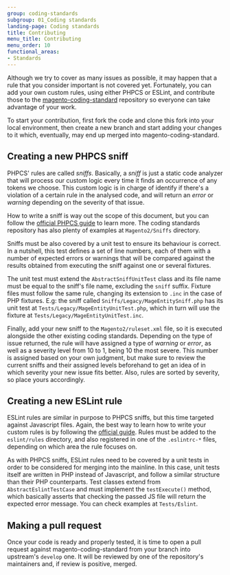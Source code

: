 ```yaml
---
group: coding-standards
subgroup: 01_Coding standards
landing-page: Coding standards
title: Contributing
menu_title: Contributing
menu_order: 10
functional_areas:
- Standards
---
```


Although we try to cover as many issues as possible, it may happen that a rule that you consider important is not covered yet.
Fortunately, you can add your own custom rules, using either PHPCS or ESLint, 
and contribute those to the [magento-coding-standard](https://github.com/magento/magento-coding-standard) repository so everyone can take advantage of your work.

To start your contribution, first fork the code and clone this fork into your local environment, then create a new branch and start adding your 
changes to it which, eventually, may end up merged into magento-coding-standard.

## Creating a new PHPCS sniff

PHPCS' rules are called _sniffs_. Basically, a _sniff_ is just a static code analyzer that will process our custom logic
every time it finds an occurrence of any tokens we choose. This custom logic is in charge of identify if there's a violation
of a certain rule in the analysed code, and will return an *error* or *warning* depending on the severity of that issue.

How to write a sniff is way out the scope of this document,
but you can follow the [official PHPCS guide](https://github.com/squizlabs/PHP_CodeSniffer/wiki/Coding-Standard-Tutorial) 
to learn more. The coding standards repository has also plenty of examples at `Magento2/Sniffs` directory.

Sniffs must be also covered by a unit test to ensure its behaviour is correct. In a nutshell, this test defines a set
of line numbers, each of them with a number of expected errors or warnings that will be compared against the results
obtained from executing the sniff against one or several fixtures.

The unit test must extend the `AbstractSniffUnitTest` class and its file name must be equal to the sniff's file name, 
excluding the `sniff` suffix. Fixture files must follow the same rule, changing its extension to `.inc` in the 
case of PHP fixtures. E.g: the sniff called `Sniffs/Legacy/MageEntitySniff.php` has its unit test at `Tests/Legacy/MageEntityUnitTest.php`,
which in turn will use the fixture at `Tests/Legacy/MageEntityUnitTest.inc`.

Finally, add your new sniff to the `Magento2/ruleset.xml` file, so it is executed alongside the other existing coding standards. Depending 
on the type of issue returned, the rule will have assigned a type of *warning* or *error*, as well as a severity level from
10 to 1, being 10 the most severe. This number is assigned based on your own judgment, but make sure to review the current
sniffs and their assigned levels beforehand to get an idea of in which severity your new issue fits better. Also, rules are sorted
by severity, so place yours accordingly.

## Creating a new ESLint rule

ESLint rules are similar in purpose to PHPCS sniffs, but this time targeted against Javascript files. Again, the best way
to learn how to write your custom rules is by following the [official guide](https://eslint.org/docs/developer-guide/working-with-rules).
Rules must be added to the `eslint/rules` directory, and also registered in one of the `.eslintrc-*` files, depending on which area the
rule focuses on.

As with PHPCS sniffs, ESLint rules need to be covered by a unit tests in order to be considered for merging into the mainline.
In this case, unit tests itself are written in PHP instead of Javascript, and follow a similar structure than their PHP counterparts.
Test classes extend from `AbstractEslintTestCase` and must implement the `testExecute()` method, which basically asserts that
checking the passed JS file will return the expected error message. You can check examples at `Tests/Eslint`.

## Making a pull request

Once your code is ready and properly tested, it is time to open a pull request against magento-coding-standard from your
branch into upstream's `develop` one. It will be reviewed by one of the repository's maintainers and, if review is positive, merged.